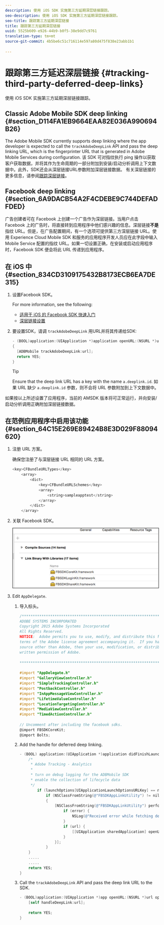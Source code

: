 ```yaml
---
description: 使用 iOS SDK 实施第三方延期深层链接跟踪。
seo-description: 使用 iOS SDK 实施第三方延期深层链接跟踪。
seo-title: 跟踪第三方延期深层链接
title: 跟踪第三方延期深层链接
uuid: 5525b609-e926-44b9-b0f5-38e9dd7c9761
translation-type: tm+mt
source-git-commit: 4b5be6c51c716114e597a80d475f838e23abb1b1

---
```



# 跟踪第三方延迟深层链接 {#tracking-third-party-deferred-deep-links}

使用 iOS SDK 实施第三方延期深层链接跟踪。

## Classic Adobe Mobile SDK deep linking {#section_D114FA1EB9664EAA82E036A990694B26}

The Adobe Mobile SDK currently supports deep linking where the app developer is expected to call the `trackAdobeDeepLink` API and pass the deep linking URL, which is the fingerprinter URL that is generated in Adobe Mobile Services during configuration. 该 SDK 可对指纹执行 ping 操作以获取客户获取数据，并将其作为生命周期的一部分附加到安装/启动分析调用上下文数据中。此外，SDK还会从深层链接URL参数附加深层链接数据。 有关深层链接的更多信息，请参阅[跟踪深层链接](/help/ios/acquisition-main/tracking-deep-links/tracking-deep-links.md)。

## Facebook deep linking {#section_6A9DACB54A2F4CDEBE9C744DEFADFDED}

广告创建者可在 Facebook 上创建一个广告作为深层链接。当用户点击 Facebook 上的广告时，将直接转到应用程序中他们感兴趣的信息。深层链接&#x200B;**不是**&#x200B;指纹 URL。但是，在广告配置期间，有一个选项可提供第三方深层链接 URL。使用 Experience Cloud Mobile SDK 和服务的应用程序开发人员应在此字段中输入 Mobile Service 配置的指纹 URL。如果一切设置正确，在安装或启动应用程序时，Facebook SDK 便会将此 URL 传递到应用程序。

## 在 iOS 中 {#section_834CD3109175432B8173ECB6EA7DE315}

1. 设置Facebook SDK。

   For more information, see the following:

   * [适用于 iOS 的 Facebook SDK 快速入门](https://developers.facebook.com/docs/ios/getting-started)
   * [深层链接设置](https://developers.facebook.com/docs/app-ads/deep-linking#os)

1. 要设置SDK，请调 `trackAdobeDeepLink` 用URL并将其传递给SDK:

   ```objective-c
   - (BOOL)application:(UIApplication *)application openURL:(NSURL *)url sourceApplication:(NSString *)sourceApplication annotation:(id)annotation 
   { 
     [ADBMobile trackAdobeDeepLink:url]; 
     return YES; 
   }
   ```

   >[!TIP]
   >
   >Ensure that the deep link URL has a key with the name `a.deeplink.id`. 如果 URL 缺少 `a.deeplink.id` 参数，则不会将 URL 参数附加到上下文数据中。

如果按以上所述设置了应用程序，当前的 AMSDK 版本将可正常运行，并向安装/启动分析调用正确附加深层链接数据。

## 在范例应用程序中启用该功能 {#section_64C15E269E89424B8E3D029F88094620}

1. 注册 URL 方案。

   确保您注册了与深层链接 URL 相同的 URL 方案。

   ```objective-c
   <key>CFBundleURLTypes</key> 
       <array> 
           <dict> 
               <key>CFBundleURLSchemes</key> 
               <array> 
                   <string>sampleapptest</string> 
               </array> 
           </dict> 
       </array>
   ```

1. 关联 Facebook SDK。

   ![Facebook资产](assets/link-fb-sdk.jpg)

1. Edit `AppDelegate`.

   1. 导入标头。

      ```objective-c
      /************************************************************************* 
      ADOBE SYSTEMS INCORPORATED 
      Copyright 2015 Adobe Systems Incorporated 
      All Rights Reserved. 
      NOTICE:  Adobe permits you to use, modify, and distribute this file in accordance with the 
      terms of the Adobe license agreement accompanying it.  If you have received this file from a 
      source other than Adobe, then your use, modification, or distribution of it requires the prior 
      written permission of Adobe. 
      
      **************************************************************************/ 
      
      #import "AppDelegate.h" 
      #import "GalleryViewController.h" 
      #import "SimpleTrackingController.h" 
      #import "PostbackController.h" 
      #import "InAppMessageViewController.h" 
      #import "LifetimeValueController.h" 
      #import "LocationTargetingController.h" 
      #import "MediaViewController.h" 
      #import "TimedActionController.h"
      
      // Uncomment after including the facebook sdks. 
      @import FBSDKCoreKit; 
      @import Bolts;
      ```

   1. Add the handle for deferred deep linking.

      ```objective-c
      - (BOOL) application:(UIApplication *)application didFinishLaunchingWithOptions:(NSDictionary *)launchOptions { 
          /* 
           * Adobe Tracking - Analytics 
           * 
           * turn on debug logging for the ADBMobile SDK 
           * enable the collection of lifecycle data 
           */ 
              if (launchOptions[UIApplicationLaunchOptionsURLKey] == nil) { 
                  if (NSClassFromString(@"FBSDKAppLinkUtility") != nil) 
                  { 
                      [NSClassFromString(@"FBSDKAppLinkUtility") performSelector:@selector(fetchDeferredAppLink:) withObject:^(NSURL *url, NSError *error) { 
                          if (error) { 
                              NSLog(@"Received error while fetching deferred app link %@", error); 
                          } 
                          if (url) { 
                              [[UIApplication sharedApplication] openURL:url]; 
                          } 
                      }]; 
                  } 
          } 
          ..... 
          ..... 
          return YES; 
      }
      ```

   1. Call the `trackAdobeDeepLink` API and pass the deep link URL to the SDK.

      ```objective-c
      - (BOOL)application:(UIApplication *)app openURL:(NSURL *)url options:(NSDictionary<NSString *, id> *)options { 
          [self handleDeepLink:url]; 
      
          return YES; 
      }
      ```

